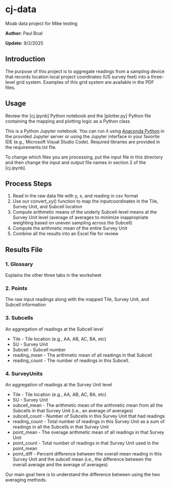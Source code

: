 # cj-data

Moab data project for Mike testing

**Author:** Paul Boal

**Update:** 9/2/2025

## Introduction

The purpose of this project is to aggregate readings from a sampling device that records location local project coordinates (US survey feet) into a three-level grid system. Examples of this grid system are available in the PDF files.

## Usage

Review the [cj.ipynb] Python notebook and the [plotter.py] Python file containing the mapping and plotting logic as a Python class

This is a Python Jupyter notebook. You can run it using [Anaconda Python](https://www.anaconda.com/download) in the provided Jupyter server or using the Jupyter interface in your favorite IDE (e.g., Microsoft Visual Studio Code).  Required libraries are provided in the requirements.txt file.

To change which files you are processing, put the input file in this directory and then change the input and output file names in section 2 of the [cj.ipynb].

## Process Steps

1. Read in the raw data file with y, x, and reading in csv format
2. Use our convert_xy() function to map the inputcoordinates in the Tile, Survey Unit, and Subcell location
3. Compute arithmetic means of the underly Subcell-level means at the Survey Unit level (average of averages to minimize inappropriate weighting based on uneven sampling across the Subcell)
4. Compute the arithmetic mean of the entire Survey Unit
5. Combine all the results into an Excel file for review

## Results File

### 1. Glossary

Explains the other three tabs in the worksheet

### 2. Points

The raw input readings along with the mapped Tile, Survey Unit, and Subcell information

### 3. Subcells

An aggregation of readings at the Subcell level

* Tile - Tile location (e.g., AA, AB, AC, BA, etc)
* SU - Survey Unit
* Subcell - Subcell number
* reading_mean - The arithmetic mean of all readings in that Subcell
* reading_count - The number of readings in this Subcell.

### 4. SurveyUnits

An aggregation of readings at the Survey Unit level

* Tile - Tile location (e.g., AA, AB, AC, BA, etc)
* SU - Survey Unit
* subcell_mean - The arithmetic mean of the arithmetic mean from all the Subcells in that Survey Unit (i.e., an average of averages)
* subcell_count - Number of Subcells in this Survey Unit that had readings
* reading_count - Total number of readings in this Survey Unit as a sum of readings in all the Subcells in that Survey Unit
* point_mean - The overage arithmetic mean of all readings in that Survey Unit
* point_count - Total number of readings in that Survey Unit used in the point_mean
* point_diff - Percent difference between the overall mean reading in this Survey Unit and the subcell mean (i.e., the difference between the overall average and the average of averages)

Our main goal here is to understand the difference between using the two averaging methods.
